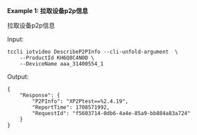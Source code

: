 **Example 1: 拉取设备p2p信息**

拉取设备p2p信息

Input: 

```
tccli iotvideo DescribeP2PInfo --cli-unfold-argument  \
    --ProductId KH6Q8C4N0D \
    --DeviceName aaa_31400554_1
```

Output: 
```
{
    "Response": {
        "P2PInfo": "XP2Ptest==%2.4.19",
        "ReportTime": 1708571992,
        "RequestId": "f5603714-0db6-4a4e-85a9-bb884a83a724"
    }
}
```

